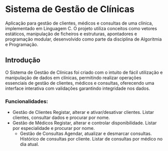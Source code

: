# Sistema de Gestão de Clínicas 
Aplicação para gestão de clientes, médicos e consultas de uma clínica, implementado em Linguagem C. O projeto utiliza conceitos como vetores estáticos, manipulação de ficheiros e estruturas, apontadores e programação modular, desenvolvido como parte da disciplina de Algoritmia e Programação.

## Introdução 
O Sistema de Gestão de Clínicas foi criado com o intuito de fácil utilização e manipulação de dados em clínicas, permitindo realizar operações essenciais de gestão de clientes, médicos e consultas, oferecendo uma interface interativa com validações garantindo integridade nos dados.

### Funcionalidades:
- Gestão de Clientes
  Registar, alterar e ativar/desativar clientes.
  Listar clientes, consultar dados e procurar por nome.
- Gestão de Médicos
  Registar, alterar e controlar disponibilidade.
  Listar por especialidade e procurar por nome.
  - Gestão de Consultas
    Agendar, atualizar e desmarcar consultas.
    Histórico de consultas por cliente.
    Listar de consultas por médico no dia atual.
    
